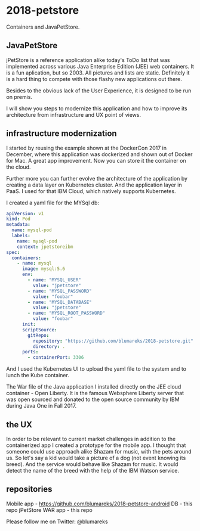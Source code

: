 # 2018-petstore
Containers and JavaPetStore.

## JavaPetStore
jPetStore is a reference application alike today's ToDo list that was implemented across various Java Enterprise Edition (JEE) web containers. It is a fun aplication, but so 2003. All pictures and lists are static. Definitely it is a hard thing to compete with those flashy new applications out there.

Besides to the obvious lack of the User Experience, it is designed to be run on premis.

I will show you steps to modernize this application and how to improve its architecture from infrastructure and UX point of views.

## infrastructure modernization
I started by reusing the example shown at the DockerCon 2017 in December, where this application was dockerized and shown out of Docker for Mac. A great app improvement. Now you can store it the container on the cloud.

Further more you can further evolve the architecture of the application by creating a data layer on Kubernetes cluster. And the application layer in PaaS. I used for that IBM Cloud, which natively supports Kubernetes.

I created a yaml file for the MYSql db:

```yaml
apiVersion: v1
kind: Pod
metadata:
  name: mysql-pod
  labels:
    name: mysql-pod
    context: jpetstoreibm
spec:
  containers: 
    - name: mysql
      image: mysql:5.6
      env: 
        - name: "MYSQL_USER"
          value: "jpetstore"
        - name: "MYSQL_PASSWORD"
          value: "foobar"
        - name: "MYSQL_DATABASE"
          value: "jpetstore"
        - name: "MYSQL_ROOT_PASSWORD"
          value: "foobar"
      init:
      scriptSource:
        gitRepo:
          repository: "https://github.com/blumareks/2018-petstore.git"
          directory: .
      ports: 
        - containerPort: 3306
```

And I used the Kubernetes UI to upload the yaml file to the system and to lunch the Kube container.

The War file of the Java application I installed directly on the JEE cloud container - Open Liberty. It is the famous Websphere Liberty server that was open sourced and donated to the open source community by IBM during Java One in Fall 2017.

## the UX
In order to be relevant to current market challenges in addition to the containerized app I created a prototype for the mobile app. I thought that someone could use approach alike Shazam for music, with the pets around us. So let's say a kid would take a picture of a dog (not event knowing its breed). And the service would behave like Shazam for music. It would detect the name of the breed with the help of the IBM Watson service.

## repositories

Mobile app - https://github.com/blumareks/2018-petstore-android
DB - this repo
jPetStore WAR app - this repo

Please follow me on Twitter: @blumareks

